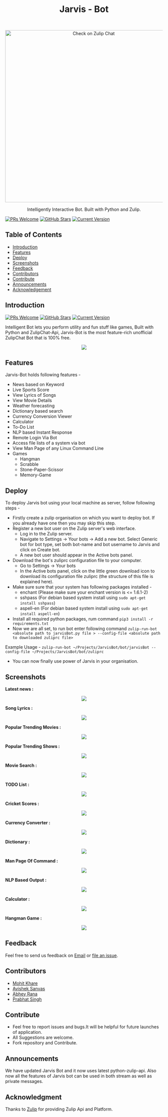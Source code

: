 <h1 align="center"> Jarvis - Bot </h1> <br>
<p align="center">
  <a href="https://github.com/mkfeuhrer/JarvisBot">
    <img alt="Check on Zulip Chat" title="Jarvis-Bot" src="https://raw.githubusercontent.com/mkfeuhrer/JarvisBot/master/images/JarvisBot.gif" width="550">
  </a>
</p>
<p align="center">
  Intelligently Interactive Bot. Built with Python and Zulip.
</p>

[![PRs Welcome](https://img.shields.io/badge/PRs-welcome-brightgreen.svg?style=flat-square)](https://github.com/mkfeuhrer/JarvisBot)
[![GitHub Stars](https://img.shields.io/github/stars/mkfeuhrer/JarvisBot.svg)](https://github.com/mkfeuhrer/JarvisBot) 
[![Current Version](https://img.shields.io/badge/version-1.1-green.svg)](https://github.com/mkfeuhrer/JarvisBot)<br>


## Table of Contents

- [Introduction](#introduction)
- [Features](#features)
- [Deploy](#deploy)
- [Screenshots](#screenshots)
- [Feedback](#feedback)
- [Contributors](#contributors)
- [Contribute](#contribute)
- [Announcements](#announcements)
- [Acknowledgement](#acknowledgment)

## Introduction

[![PRs Welcome](https://img.shields.io/badge/PRs-welcome-brightgreen.svg?style=flat-square)](http://makeapullrequest.com)
[![GitHub Stars](https://img.shields.io/github/stars/mkfeuhrer/JarvisBot.svg)](https://github.com/mkfeuhrer/) 
[![Current Version](https://img.shields.io/badge/version-1.1-green.svg)](https://github.com/mkfeuhrer/JarvisBot)

Intelligent Bot lets you perform utility and fun stuff like games, Built with Python and ZulipChat-Api, Jarvis-Bot is the most feature-rich unofficial ZulipChat Bot that is 100% free.

<p align="center">
<img src = "https://raw.githubusercontent.com/mkfeuhrer/JarvisBot/master/images/Zulip.jpg"/>
</p>

## Features

Jarvis-Bot holds following features -

* News based on Keyword
* Live Sports Score
* View Lyrics of Songs
* View Movie Details
* Weather forecasting
* Dictionary based search
* Currency Conversion Viewer
* Calculator 
* To-Do List
* NLP based Instant Response
* Remote Login Via Bot
* Access file lists of a system via bot
* View Man Page of any Linux Command Line
* Games 
  - Hangman
  - Scrabble
  - Stone-Paper-Scissor
  - Memory-Game  

## Deploy

To deploy Jarvis bot using your local machine as server, follow following steps -

* Firstly create a zulip organisation on which you want to deploy bot. If you already have one then you may skip this step.
* Register a new bot user on the Zulip server's web interface.
	* Log in to the Zulip server.
	* Navigate to Settings -> Your bots -> Add a new bot. Select Generic bot for bot type, set both bot-name and bot username to Jarvis and click on Create bot.
	* A new bot user should appear in the Active bots panel.
* Download the bot's zuliprc configuration file to your computer.
	* Go to Settings -> Your bots
	* In the Active bots panel, click on the little green download icon to download its configuration file zuliprc (the structure of this file is explained here).
* Make sure sure that your system has following packages installed -
	* enchant (Please make sure your enchant version is <= 1.6.1-2) 
	* sshpass (For debian based system install using ```sudo apt-get install sshpass```)
	* aspell-en (For debian based system install using ```sudo apt-get install aspell-en```)
* Install all required python packages, rum command ```pip3 install -r requirements.txt```
* Now we are all set, to run bot enter following command ```zulip-run-bot <absolute path to jarvisBot.py file > --config-file <absolute path to downloaded zuliprc file>```

Example Usage - ```zulip-run-bot ~/Projects/JarvisBot/bot/jarvisBot --config-file ~/Projects/JarvisBot/bot/zuliprc```
* You can now finally use power of Jarvis in your organisation.

## Screenshots

<strong> Latest news :</strong> 
<p align="center">
  <img src = "https://raw.githubusercontent.com/mkfeuhrer/JarvisBot/master/screenshots/news.png">
</p>

<strong> Song Lyrics :</strong>
<p align="center">
  <img src = "https://raw.githubusercontent.com/mkfeuhrer/JarvisBot/master/screenshots/lyrics.png">
</p>

<strong> Popular Trending Movies :</strong>
<p align="center">
  <img src = "https://raw.githubusercontent.com/mkfeuhrer/JarvisBot/master/screenshots/popularmovies.png">
</p>

<strong> Popular Trending Shows :</strong>
<p align="center">
  <img src = "https://raw.githubusercontent.com/mkfeuhrer/JarvisBot/master/screenshots/popularshows.png">
</p>

<strong> Movie Search : </strong>
<p align="center">
  <img src = "https://raw.githubusercontent.com/mkfeuhrer/JarvisBot/master/screenshots/moviessearch.png">
</p>

<strong> TODO List : </strong>
<p align="center">
  <img src = "https://raw.githubusercontent.com/mkfeuhrer/JarvisBot/master/screenshots/todo.png">
</p>

<strong> Cricket Scores : </strong>
<p align="center">
  <img src = "https://raw.githubusercontent.com/mkfeuhrer/JarvisBot/master/screenshots/cricket.png">
</p>

<strong> Currency Converter : </strong>
<p align="center">
  <img src = "https://raw.githubusercontent.com/mkfeuhrer/JarvisBot/master/screenshots/currency.png">
</p>

<strong> Dictionary : </strong>
<p align="center">
  <img src = "https://raw.githubusercontent.com/mkfeuhrer/JarvisBot/master/screenshots/dictionary.png">
</p>

<strong> Man Page Of Command : </strong>
<p align="center">
  <img src = "https://raw.githubusercontent.com/mkfeuhrer/JarvisBot/master/screenshots/man.png">
</p>

<strong> NLP Based Output : </strong>
<p align="center">
  <img src = "https://raw.githubusercontent.com/mkfeuhrer/JarvisBot/master/screenshots/nlp.png">
</p>

<strong> Calculator : </strong>
<p align="center">
  <img src = "https://raw.githubusercontent.com/mkfeuhrer/JarvisBot/master/screenshots/calculator.png">
</p>

<strong> Hangman Game : </strong>
<p align="center">
  <img src = "https://raw.githubusercontent.com/mkfeuhrer/JarvisBot/master/screenshots/hangman.png">
</p>

## Feedback

Feel free to send us feedback on [Email](mailto:support@jarvis-bot.tech) or [file an issue](https://github.com/mkfeuhrer/JarvisBot/issues).

## Contributors

<ul>
  <li> <a href="https://github.com/mkfeuhrer">Mohit Khare</a></li>
  <li> <a href="https://github.com/avisheksanvas">Avishek Sanvas</a></li>
  <li> <a href="https://github.com/Abhey">Abhey Rana</a></li>
  <li> <a href="https://github.com/forceawakened">Prabhat Singh</a></li>
</ul>

## Contribute

<ul>
  <li>Feel free to report issues and bugs.It will be helpful for future launches of application.</li>
  <li>All Suggestions are welcome.</li>
  <li>Fork repository and Contribute.</li>
</ul>

## Announcements

We have updated Jarvis Bot and it now uses latest python-zulip-api. Also now all the features of Jarvis bot can be used in both stream as well as private messages.

## Acknowledgment

Thanks to [Zulip](https://zulipchat.com/) for providing Zulip Api and Platform.
